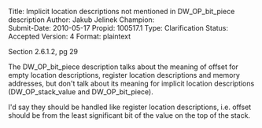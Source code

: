 Title:       Implicit location descriptions not mentioned in DW_OP_bit_piece description
Author:      Jakub Jelinek
Champion:    
Submit-Date: 2010-05-17
Propid:      100517.1
Type:        Clarification
Status:      Accepted
Version:     4
Format:      plaintext

Section 2.6.1.2, pg 29

The DW_OP_bit_piece description talks about the meaning of offset for empty 
location descriptions, register location descriptions and memory addresses, but don't 
talk about its meaning for implicit location descriptions (DW_OP_stack_value and 
DW_OP_bit_piece).  

I'd say they should be handled like register location descriptions, i.e. offset 
should be from the least significant bit of the value on the top of the stack.
